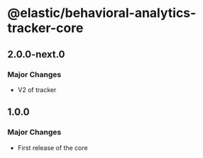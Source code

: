 # @elastic/behavioral-analytics-tracker-core

## 2.0.0-next.0

### Major Changes

- V2 of tracker

## 1.0.0

### Major Changes

- First release of the core
